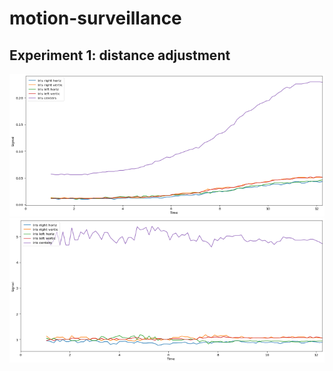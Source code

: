 # motion-surveillance

<!---
how to make hyperlinks:
[Contribution guidelines for this project](docs/1.png)
-->

## Experiment 1: distance adjustment

![alt text](docs/fig_1_1.png)
![alt text](docs/fig_1_2.png)
